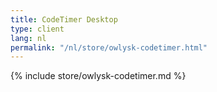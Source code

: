 ```yaml
---
title: CodeTimer Desktop
type: client
lang: nl
permalink: "/nl/store/owlysk-codetimer.html"
---
```


{% include store/owlysk-codetimer.md %}
 
